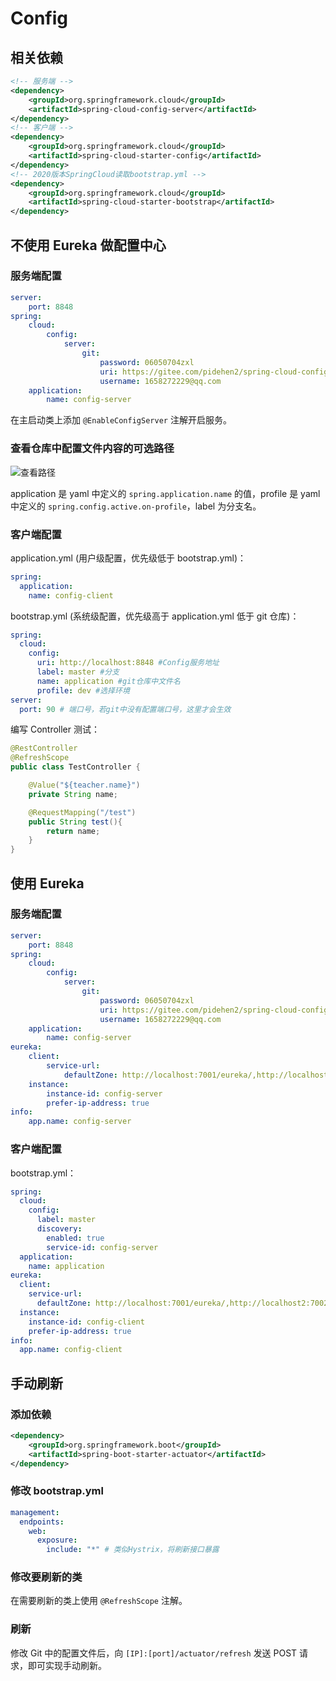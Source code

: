 # Config

## 相关依赖

```xml
<!-- 服务端 -->
<dependency>
    <groupId>org.springframework.cloud</groupId>
    <artifactId>spring-cloud-config-server</artifactId>
</dependency>
<!-- 客户端 -->
<dependency>
    <groupId>org.springframework.cloud</groupId>
    <artifactId>spring-cloud-starter-config</artifactId>
</dependency>
<!-- 2020版本SpringCloud读取bootstrap.yml -->
<dependency>
    <groupId>org.springframework.cloud</groupId>
    <artifactId>spring-cloud-starter-bootstrap</artifactId>
</dependency>
```

## 不使用 Eureka 做配置中心

### 服务端配置

```yaml
server:
    port: 8848
spring:
    cloud:
        config:
            server:
                git:
                    password: 06050704zxl
                    uri: https://gitee.com/pidehen2/spring-cloud-config-learn.git
                    username: 1658272229@qq.com
    application:
        name: config-server
```

在主启动类上添加 `@EnableConfigServer` 注解开启服务。

### 查看仓库中配置文件内容的可选路径

![查看路径](/SpringCloud/SpringCloudConfig路径.jpg)

application 是 yaml 中定义的 `spring.application.name` 的值，profile 是 yaml 中定义的 `spring.config.active.on-profile`，label 为分支名。

### 客户端配置

application.yml (用户级配置，优先级低于 bootstrap.yml)：

```yaml
spring:
  application:
    name: config-client
```

bootstrap.yml (系统级配置，优先级高于 application.yml 低于 git 仓库)：

```yaml
spring:
  cloud:
    config:
      uri: http://localhost:8848 #Config服务地址
      label: master #分支
      name: application #git仓库中文件名
      profile: dev #选择环境
server:
  port: 90 # 端口号，若git中没有配置端口号，这里才会生效
```

编写 Controller 测试：

```java
@RestController
@RefreshScope
public class TestController {

    @Value("${teacher.name}")
    private String name;

    @RequestMapping("/test")
    public String test(){
        return name;
    }
}
```

## 使用 Eureka

### 服务端配置

```yaml
server:
    port: 8848
spring:
    cloud:
        config:
            server:
                git:
                    password: 06050704zxl
                    uri: https://gitee.com/pidehen2/spring-cloud-config-learn.git
                    username: 1658272229@qq.com
    application:
        name: config-server
eureka:
    client:
        service-url:
            defaultZone: http://localhost:7001/eureka/,http://localhost2:7002/eureka/
    instance:
        instance-id: config-server
        prefer-ip-address: true
info:
    app.name: config-server

```

### 客户端配置

bootstrap.yml：

```yaml
spring:
  cloud:
    config:
      label: master
      discovery:
        enabled: true
        service-id: config-server
  application:
    name: application
eureka:
  client:
    service-url:
      defaultZone: http://localhost:7001/eureka/,http://localhost2:7002/eureka/
  instance:
    instance-id: config-client
    prefer-ip-address: true
info:
  app.name: config-client
```

## 手动刷新

### 添加依赖

```xml
<dependency>
    <groupId>org.springframework.boot</groupId>
    <artifactId>spring-boot-starter-actuator</artifactId>
</dependency>
```

### 修改 bootstrap.yml

```yaml
management:
  endpoints:
    web:
      exposure:
        include: "*" # 类似Hystrix，将刷新接口暴露
```

### 修改要刷新的类

在需要刷新的类上使用 `@RefreshScope` 注解。

### 刷新

修改 Git 中的配置文件后，向 `[IP]:[port]/actuator/refresh` 发送 POST 请求，即可实现手动刷新。
